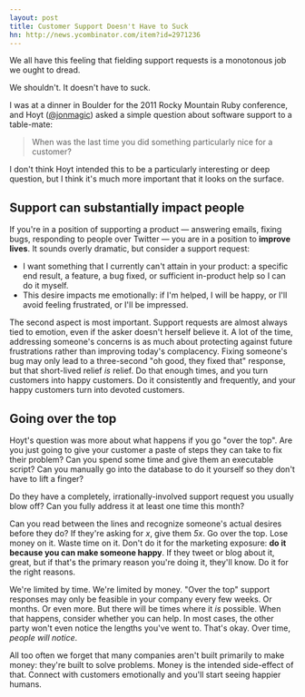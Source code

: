 ```yaml
---
layout: post
title: Customer Support Doesn't Have to Suck
hn: http://news.ycombinator.com/item?id=2971236
---
```


We all have this feeling that fielding support requests is a monotonous job we
ought to dread.

We shouldn't. It doesn't have to suck.

I was at a dinner in Boulder for the 2011 Rocky Mountain Ruby conference, and
Hoyt ([@jonmagic](http://twitter.com/jonmagic)) asked a simple question about
software support to a table-mate:

> When was the last time you did something particularly nice for a customer?

I don't think Hoyt intended this to be a particularly interesting or deep
question, but I think it's much more important that it looks on the surface.

## Support can substantially impact people

If you're in a position of supporting a product — answering emails, fixing
bugs, responding to people over Twitter — you are in a position to **improve
lives**. It sounds overly dramatic, but consider a support request:

- I want something that I currently can't attain in your product: a specific
  end result, a feature, a bug fixed, or sufficient in-product help so I can do
  it myself.
- This desire impacts me emotionally: if I'm helped, I will be happy, or I'll
  avoid feeling frustrated, or I'll be impressed.

The second aspect is most important. Support requests are almost always tied to
emotion, even if the asker doesn't herself believe it. A lot of the time,
addressing someone's concerns is as much about protecting against future
frustrations rather than improving today's complacency. Fixing someone's bug
may only lead to a three-second "oh good, they fixed that" response, but that
short-lived relief *is* relief. Do that enough times, and you turn customers
into happy customers. Do it consistently and frequently, and your happy
customers turn into devoted customers.

## Going over the top

Hoyt's question was more about what happens if you go "over the top". Are you
just going to give your customer a paste of steps they can take to fix their
problem? Can you spend some time and give them an executable script? Can you
manually go into the database to do it yourself so they don't have to lift a
finger?

Do they have a completely, irrationally-involved support request you usually
blow off? Can you fully address it at least one time this month?

Can you read between the lines and recognize someone's actual desires before
they do? If they're asking for *x*, give them *5x*. Go over the top. Lose money
on it. Waste time on it. Don't do it for the marketing exposure: **do it
because you can make someone happy**. If they tweet or blog about it, great,
but if that's the primary reason you're doing it, they'll know. Do it for the
right reasons.

We're limited by time. We're limited by money. "Over the top" support responses
may only be feasible in your company every few weeks. Or months. Or even more.
But there will be times where it *is* possible. When that happens, consider
whether you can help. In most cases, the other party won't even notice the
lengths you've went to. That's okay. Over time, *people will notice*.

All too often we forget that many companies aren't built primarily to make
money: they're built to solve problems. Money is the intended side-effect of
that. Connect with customers emotionally and you'll start seeing happier
humans.
